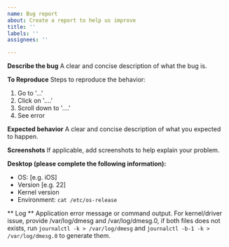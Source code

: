 ```yaml
---
name: Bug report
about: Create a report to help us improve
title: ''
labels: ''
assignees: ''

---
```


**Describe the bug**
A clear and concise description of what the bug is.

**To Reproduce**
Steps to reproduce the behavior:
1. Go to '...'
2. Click on '....'
3. Scroll down to '....'
4. See error

**Expected behavior**
A clear and concise description of what you expected to happen.

**Screenshots**
If applicable, add screenshots to help explain your problem.

**Desktop (please complete the following information):**
 - OS: [e.g. iOS]
 - Version [e.g. 22]
 - Kernel version
 - Environment: `cat /etc/os-release`

** Log **
Application error message or command output.
For kernel/driver issue, provide /var/log/dmesg and /var/log/dmesg.0, if both files does not exists, run `journalctl -k > /var/log/dmesg` and `journalctl -b-1 -k > /var/log/dmesg.0` to generate them.
